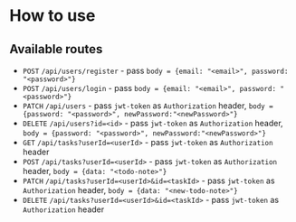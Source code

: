 # How to use

## Available routes

- `POST` `/api/users/register` - pass `body = {email: "<email>", password: "<password>"}`
- `POST` `/api/users/login` - pass `body = {email: "<email>", password: "<password>"}`
- `PATCH` `/api/users` - pass `jwt-token` as `Authorization` header, `body = {password: "<password>", newPassword:"<newPassword>"}`
- `DELETE` `/api/users?id=<id>` - pass `jwt-token` as `Authorization` header, `body = {password: "<password>", newPassword:"<newPassword>"}`
- `GET` `/api/tasks?userId=<userId>` - pass `jwt-token` as `Authorization` header
- `POST` `/api/tasks?userId=<userId>` - pass `jwt-token` as `Authorization` header, `body = {data: "<todo-note>"}`
- `PATCH` `/api/tasks?userId=<userId>&id=<taskId>` - pass `jwt-token` as `Authorization` header, `body = {data: "<new-todo-note>"}`
- `DELETE` `/api/tasks?userId=<userId>&id=<taskId>` - pass `jwt-token` as `Authorization` header
